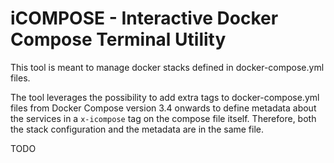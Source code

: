 # iCOMPOSE - Interactive Docker Compose Terminal Utility

This tool is meant to manage docker stacks defined in docker-compose.yml files. 

The tool leverages the possibility to add extra tags to docker-compose.yml files from Docker Compose version 3.4 onwards to define metadata about the services in a `x-icompose` tag on the compose file itself. Therefore, both the stack configuration and the metadata are in the same file.

TODO
